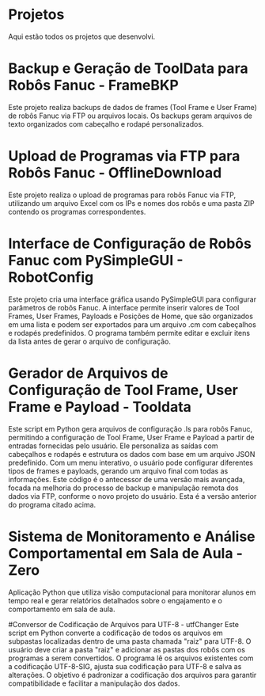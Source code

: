 # Projetos
Aqui estão todos os projetos que desenvolvi.

# Backup e Geração de ToolData para Robôs Fanuc - FrameBKP
Este projeto realiza backups de dados de frames (Tool Frame e User Frame) de robôs Fanuc via FTP ou arquivos locais. Os backups geram arquivos de texto organizados com cabeçalho e rodapé personalizados.

# Upload de Programas via FTP para Robôs Fanuc - OfflineDownload
Este projeto realiza o upload de programas para robôs Fanuc via FTP, utilizando um arquivo Excel com os IPs e nomes dos robôs e uma pasta ZIP contendo os programas correspondentes.

# Interface de Configuração de Robôs Fanuc com PySimpleGUI - RobotConfig
Este projeto cria uma interface gráfica usando PySimpleGUI para configurar parâmetros de robôs Fanuc. A interface permite inserir valores de Tool Frames, User Frames, Payloads e Posições de Home, que são organizados em uma lista e podem ser exportados para um arquivo .cm com cabeçalhos e rodapés predefinidos. O programa também permite editar e excluir itens da lista antes de gerar o arquivo de configuração.

# Gerador de Arquivos de Configuração de Tool Frame, User Frame e Payload - Tooldata
Este script em Python gera arquivos de configuração .ls para robôs Fanuc, permitindo a configuração de Tool Frame, User Frame e Payload a partir de entradas fornecidas pelo usuário. Ele personaliza as saídas com cabeçalhos e rodapés e estrutura os dados com base em um arquivo JSON predefinido. Com um menu interativo, o usuário pode configurar diferentes tipos de frames e payloads, gerando um arquivo final com todas as informações. Este código é o antecessor de uma versão mais avançada, focada na melhoria do processo de backup e manipulação remota dos dados via FTP, conforme o novo projeto do usuário. Esta é a versão anterior do programa citado acima.

# Sistema de Monitoramento e Análise Comportamental em Sala de Aula - Zero
Aplicação Python que utiliza visão computacional para monitorar alunos em tempo real e gerar relatórios detalhados sobre o engajamento e o comportamento em sala de aula.

#Conversor de Codificação de Arquivos para UTF-8 - utfChanger
Este script em Python converte a codificação de todos os arquivos em subpastas localizadas dentro de uma pasta chamada "raiz" para UTF-8. O usuário deve criar a pasta "raiz" e adicionar as pastas dos robôs com os programas a serem convertidos. O programa lê os arquivos existentes com a codificação UTF-8-SIG, ajusta sua codificação para UTF-8 e salva as alterações. O objetivo é padronizar a codificação dos arquivos para garantir compatibilidade e facilitar a manipulação dos dados.
